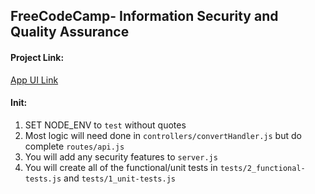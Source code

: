 **FreeCodeCamp**- Information Security and Quality Assurance
------



#### Project Link:

[App UI Link](https://fcc-metric-us-convertor-nmc.glitch.me/)




#### Init:

1) SET NODE_ENV to `test` without quotes
2) Most logic will need done in `controllers/convertHandler.js` but do complete `routes/api.js`
3) You will add any security features to `server.js`
4) You will create all of the functional/unit tests in `tests/2_functional-tests.js` and `tests/1_unit-tests.js`



